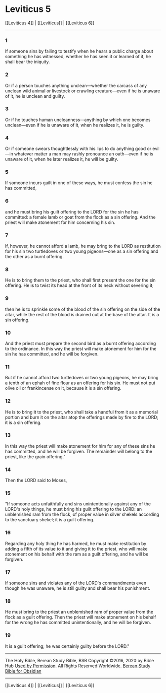 # Leviticus 5

[[Leviticus 4]] | [[Leviticus]] | [[Leviticus 6]]

---

### 1
If someone sins by failing to testify when he hears a public charge about something he has witnessed, whether he has seen it or learned of it, he shall bear the iniquity.

### 2
Or if a person touches anything unclean—whether the carcass of any unclean wild animal or livestock or crawling creature—even if he is unaware of it, he is unclean and guilty.

### 3
Or if he touches human uncleanness—anything by which one becomes unclean—even if he is unaware of it, when he realizes it, he is guilty.

### 4
Or if someone swears thoughtlessly with his lips to do anything good or evil—in whatever matter a man may rashly pronounce an oath—even if he is unaware of it, when he later realizes it, he will be guilty.

### 5
If someone incurs guilt in one of these ways, he must confess the sin he has committed,

### 6
and he must bring his guilt offering to the LORD for the sin he has committed: a female lamb or goat from the flock as a sin offering. And the priest will make atonement for him concerning his sin.

### 7
If, however, he cannot afford a lamb, he may bring to the LORD as restitution for his sin two turtledoves or two young pigeons—one as a sin offering and the other as a burnt offering.

### 8
He is to bring them to the priest, who shall first present the one for the sin offering. He is to twist its head at the front of its neck without severing it;

### 9
then he is to sprinkle some of the blood of the sin offering on the side of the altar, while the rest of the blood is drained out at the base of the altar. It is a sin offering.

### 10
And the priest must prepare the second bird as a burnt offering according to the ordinance. In this way the priest will make atonement for him for the sin he has committed, and he will be forgiven.

### 11
But if he cannot afford two turtledoves or two young pigeons, he may bring a tenth of an ephah of fine flour as an offering for his sin. He must not put olive oil or frankincense on it, because it is a sin offering.

### 12
He is to bring it to the priest, who shall take a handful from it as a memorial portion and burn it on the altar atop the offerings made by fire to the LORD; it is a sin offering.

### 13
In this way the priest will make atonement for him for any of these sins he has committed, and he will be forgiven. The remainder will belong to the priest, like the grain offering."

### 14
Then the LORD said to Moses,

### 15
"If someone acts unfaithfully and sins unintentionally against any of the LORD's holy things, he must bring his guilt offering to the LORD: an unblemished ram from the flock, of proper value in silver shekels according to the sanctuary shekel; it is a guilt offering.

### 16
Regarding any holy thing he has harmed, he must make restitution by adding a fifth of its value to it and giving it to the priest, who will make atonement on his behalf with the ram as a guilt offering, and he will be forgiven.

### 17
If someone sins and violates any of the LORD's commandments even though he was unaware, he is still guilty and shall bear his punishment.

### 18
He must bring to the priest an unblemished ram of proper value from the flock as a guilt offering. Then the priest will make atonement on his behalf for the wrong he has committed unintentionally, and he will be forgiven.

### 19
It is a guilt offering; he was certainly guilty before the LORD."

---

The Holy Bible, Berean Study Bible, BSB
Copyright ©2016, 2020 by Bible Hub
[Used by Permission](https://berean.bible/terms.htm). All Rights Reserved Worldwide.
[Berean Study Bible for Obsidian](https://github.com/gapmiss/berean-study-bible-for-obsidian)

---

[[Leviticus 4]] | [[Leviticus]] | [[Leviticus 6]]

